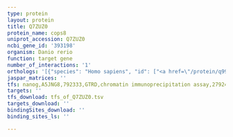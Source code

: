 ```yaml
---
type: protein
layout: protein
title: Q7ZUZ0
protein_name: cops8
uniprot_accession: Q7ZUZ0
ncbi_gene_id: '393198'
organism: Danio rerio
function: target gene
number_of_interactions: '1'
orthologs: '[{"species": "Homo sapiens", "id": ["<a href=\"/protein/q99627\">Q99627</a>"]}, {"species": "Mus musculus", "id": ["<a href=\"/protein/q8vbv7\">Q8VBV7</a>"]}, {"species": "Rattus norvegicus", "id": ["<a href=\"/protein/q6p4z9\">Q6P4Z9</a>"]}, {"species": "Drosophila melanogaster", "id": ["<a href=\"/protein/q7kth8\">Q7KTH8</a>"]}]'
jaspar_matrices: ''
tfs: nanog,A5JNG8,792333,GTRD,chromatin immunoprecipitation assay,27924024%5Buid%5D,No
targets: ''
tfs_download: tfs_of_Q7ZUZ0.tsv
targets_download: ''
bindingSites_download: ''
binding_sites_ls: ''

---
```

